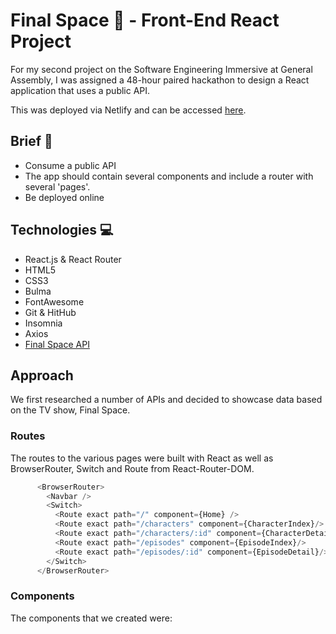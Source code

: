 # Final Space 👾 - Front-End React Project
For my second project on the Software Engineering Immersive at General Assembly, I was assigned a 48-hour paired hackathon to design a React application that uses a public API.

This was deployed via Netlify and can be accessed [here](https://final-space-project.netlify.app/).

## Brief 📃
* Consume a public API
* The app should contain several components and include a router with several 'pages'.
* Be deployed online 

## Technologies 💻
* React.js & React Router
* HTML5
* CSS3
* Bulma 
* FontAwesome 
* Git & HitHub
* Insomnia 
* Axios
* [Final Space API](https://finalspaceapi.com/)

## Approach 
We first researched a number of APIs and decided to showcase data based on the TV show, Final Space. 

### Routes
The routes to the various pages were built with React as well as BrowserRouter, Switch and Route from React-Router-DOM.

```javascript
      <BrowserRouter>
        <Navbar />
        <Switch>
          <Route exact path="/" component={Home} />
          <Route exact path="/characters" component={CharacterIndex}/>
          <Route exact path="/characters/:id" component={CharacterDetail}/>
          <Route exact path="/episodes" component={EpisodeIndex}/>
          <Route exact path="/episodes/:id" component={EpisodeDetail}/>
        </Switch>
      </BrowserRouter>
```

### Components 
The components that we created were: 
